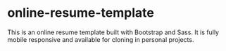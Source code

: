 # online-resume-template
This is an online resume template built with Bootstrap and Sass. It is fully mobile responsive and available for cloning in personal projects.
